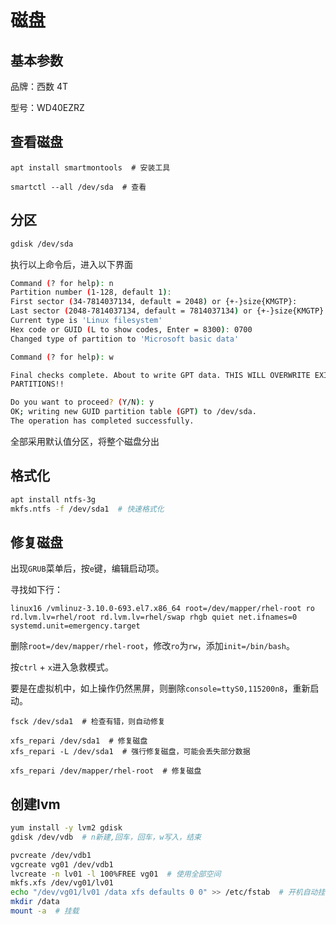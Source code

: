 # 磁盘

## 基本参数

品牌：西数 4T

型号：WD40EZRZ

## 查看磁盘

```
apt install smartmontools  # 安装工具

smartctl --all /dev/sda  # 查看
```

## 分区

```bash
gdisk /dev/sda
```

执行以上命令后，进入以下界面

```bash
Command (? for help): n
Partition number (1-128, default 1):
First sector (34-7814037134, default = 2048) or {+-}size{KMGTP}:
Last sector (2048-7814037134, default = 7814037134) or {+-}size{KMGTP}:
Current type is 'Linux filesystem'
Hex code or GUID (L to show codes, Enter = 8300): 0700
Changed type of partition to 'Microsoft basic data'

Command (? for help): w

Final checks complete. About to write GPT data. THIS WILL OVERWRITE EXISTING
PARTITIONS!!

Do you want to proceed? (Y/N): y
OK; writing new GUID partition table (GPT) to /dev/sda.
The operation has completed successfully.
```

全部采用默认值分区，将整个磁盘分出

## 格式化

```bash
apt install ntfs-3g
mkfs.ntfs -f /dev/sda1  # 快速格式化
```

## 修复磁盘

出现`GRUB`菜单后，按`e`键，编辑启动项。

寻找如下行：

```
linux16 /vmlinuz-3.10.0-693.el7.x86_64 root=/dev/mapper/rhel-root ro rd.lvm.lv=rhel/root rd.lvm.lv=rhel/swap rhgb quiet net.ifnames=0 systemd.unit=emergency.target
```

删除`root=/dev/mapper/rhel-root`，修改`ro`为`rw`，添加`init=/bin/bash`。

按`ctrl` + `x`进入急救模式。

要是在虚拟机中，如上操作仍然黑屏，则删除`console=ttyS0,115200n8`，重新启动。

```
fsck /dev/sda1  # 检查有错，则自动修复

xfs_repari /dev/sda1  # 修复磁盘
xfs_repari -L /dev/sda1  # 强行修复磁盘，可能会丢失部分数据

xfs_repari /dev/mapper/rhel-root  # 修复磁盘
```

## 创建lvm

```bash
yum install -y lvm2 gdisk
gdisk /dev/vdb  # n新建,回车，回车，w写入，结束

pvcreate /dev/vdb1
vgcreate vg01 /dev/vdb1
lvcreate -n lv01 -l 100%FREE vg01  # 使用全部空间
mkfs.xfs /dev/vg01/lv01
echo "/dev/vg01/lv01 /data xfs defaults 0 0" >> /etc/fstab  # 开机自动挂载
mkdir /data
mount -a  # 挂载
```

